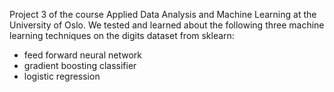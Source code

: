 Project 3 of the course Applied Data Analysis and Machine Learning at the University of Oslo.
We tested and learned about the following three machine learning techniques on the digits dataset from sklearn:
- feed forward neural network
- gradient boosting classifier
- logistic regression
